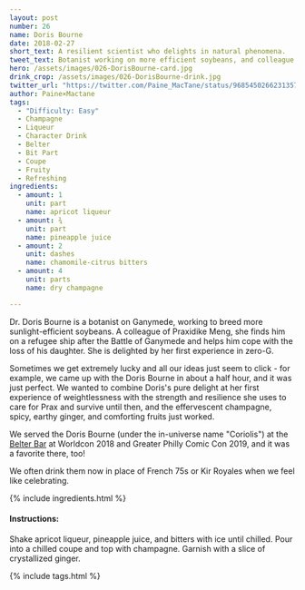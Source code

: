 ```yaml
---
layout: post
number: 26
name: Doris Bourne
date: 2018-02-27
short_text: A resilient scientist who delights in natural phenomena.
tweet_text: Botanist working on more efficient soybeans, and colleague of Praxidike Meng who tries to encourage him to look forward after the Battle of Ganymede.
hero: /assets/images/026-DorisBourne-card.jpg
drink_crop: /assets/images/026-DorisBourne-drink.jpg
twitter_url: "https://twitter.com/Paine_MacTane/status/968545026623135744"
author: Paine×Mactane
tags: 
  - "Difficulty: Easy"
  - Champagne
  - Liqueur
  - Character Drink
  - Belter
  - Bit Part
  - Coupe
  - Fruity
  - Refreshing
ingredients:
  - amount: 1
    unit: part
    name: apricot liqueur
  - amount: ¾
    unit: part
    name: pineapple juice
  - amount: 2
    unit: dashes
    name: chamomile-citrus bitters
  - amount: 4
    unit: parts
    name: dry champagne

---
```


Dr. Doris Bourne is a botanist on Ganymede, working to breed more sunlight-efficient soybeans. A colleague of Praxidike Meng, she finds him on a refugee ship after the Battle of Ganymede and helps him cope with the loss of his daughter.  She is delighted by her first experience in zero-G. 

Sometimes we get extremely lucky and all our ideas just seem to click - for example, we came up with the Doris Bourne in about a half hour, and it was just perfect. We wanted to combine Doris's pure delight at her first experience of weightlessness with the strength and resilience she uses to care for Prax and survive until then, and the effervescent champagne, spicy, earthy ginger, and comforting fruits just worked. 

We served the Doris Bourne (under the in-universe name "Coriolis") at the [Belter Bar](http://twitter.com/BelterBar) at Worldcon 2018 and Greater Philly Comic Con 2019, and it was a favorite there, too! 

We often drink them now in place of French 75s or Kir Royales when we feel like celebrating. 

{% include ingredients.html %}

#### Instructions:

Shake apricot liqueur, pineapple juice, and bitters with ice until chilled. Pour into a chilled coupe and top with champagne. Garnish with a slice of crystallized ginger.

{% include tags.html %}
